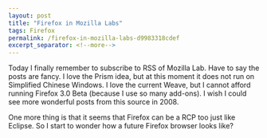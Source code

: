 ```yaml
---
layout: post
title: "Firefox in Mozilla Labs"
tags: Firefox
permalink: /firefox-in-mozilla-labs-d9983318cdef
excerpt_separator: <!--more-->
---
```

Today I finally remember to subscribe to RSS of Mozilla Lab. Have to say the posts are fancy. I love the Prism idea, but at this moment it does not run on Simplified Chinese Windows. I love the current Weave, but I cannot afford running Firefox 3.0 Beta (because I use so many add-ons). I wish I could see more wonderful posts from this source in 2008.

One more thing is that it seems that Firefox can be a RCP too just like Eclipse. So I start to wonder how a future Firefox browser looks like?
<!--more-->